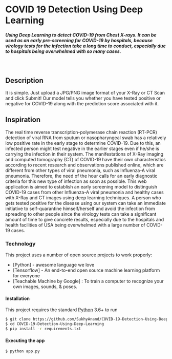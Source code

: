 # COVID 19 Detection Using Deep Learning
##### Using Deep Learning to detect COVID-19 from Chest X-rays. It can be used as an early pre-screening for COVID-19 by hospitals, because virology tests for the infection take a long time to conduct, especially due to hospitals being overwhelmed with so many cases.
&nbsp;

## Description
It is simple. Just upload a JPG/PNG image format of your X-Ray or CT Scan and click Submit!
Our model tells you whether you have tested positive or negative for COVID-19 along with the prediction score associated with it.

## Inspiration
The real time reverse transcription-polymerase chain reaction (RT-PCR) detection of viral RNA from sputum or nasopharyngeal swab has a relatively low positive rate in the early stage to determine COVID-19. Due to this, an infected person might test negative in the earlier stages even if he/she is carrying the infection in their system. The manifestations of X-Ray imaging and computed tomography (CT) of COVID-19 have their own characteristics according to recent research and observations published online, which are different from other types of viral pneumonia, such as Influenza-A viral pneumonia. Therefore, the need of the hour calls for an early diagnostic criteria for this new type of infection as soon as possible. This web application is aimed to establish an early screening model to distinguish COVID-19 cases from other Influenza-A viral pneumonia and healthy cases with X-Ray and CT images using deep learning techniques.
A person who gets tested positive for the disease using our system can take an immediate initiative to self-quarantine himself/herself and avoid the infection from spreading to other people since the virology tests can take a significant amount of time to give concrete results, especially due to the hospitals and health facilities of USA being overwhelmed with a large number of COVID-19 cases.

### Technology

This project uses a number of open source projects to work properly:

* [Python] - awesome language we love
* [Tensorflow] - An end-to-end open source machine learning platform for everyone
* [Teachable Machine by Google] : To train a computer to recognize your own images, sounds, & poses.

#### Installation

This project requires the standard [Python](https://www.python.org/) 3.6+ to run

```sh
$ git clone https://github.com/SukhyAnand/COVID-19-Detection-Using-Deep-Learning.git
$ cd COVID-19-Detection-Using-Deep-Learning
$ pip install -r requirements.txt
```

#### Executing the app

```
$ python app.py
```
